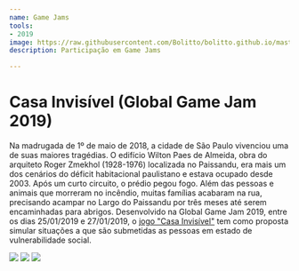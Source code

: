 ```yaml
---
name: Game Jams
tools:
- 2019
image: https://raw.githubusercontent.com/Bolitto/bolitto.github.io/master/imgs/projetos/casainvisivel1.jpg
description: Participação em Game Jams

---
```

# Casa Invisível (Global Game Jam 2019)

Na madrugada de 1º de maio de 2018, a cidade de São Paulo vivenciou uma de suas maiores tragédias. O edifício Wilton Paes de Almeida, obra do arquiteto Roger Zmekhol (1928-1976) localizada no Paissandu, era mais um dos cenários do déficit habitacional paulistano e estava ocupado desde 2003. Após um curto circuito, o prédio pegou fogo. Além das pessoas e animais que morreram no incêndio, muitas famílias acabaram na rua, precisando acampar no Largo do Paissandu por três meses até serem encaminhadas para abrigos. Desenvolvido na Global Game Jam 2019, entre os dias 25/01/2019 e 27/01/2019, o <a href="https://globalgamejam.org/2019/games/casa-invisível">jogo "Casa Invisível"</a> tem como proposta simular situações a que são submetidas as pessoas em estado de vulnerabilidade social.

![](https://raw.githubusercontent.com/Bolitto/bolitto.github.io/master/imgs/projetos/casainvisivel2.jpg)
![](https://raw.githubusercontent.com/Bolitto/bolitto.github.io/master/imgs/projetos/casainvisivel3.jpg) ![](https://raw.githubusercontent.com/Bolitto/bolitto.github.io/master/imgs/projetos/casainvisivel5.jpeg)